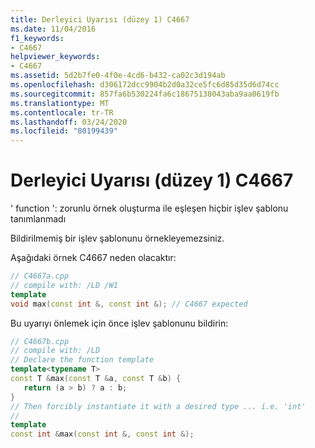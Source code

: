 ```yaml
---
title: Derleyici Uyarısı (düzey 1) C4667
ms.date: 11/04/2016
f1_keywords:
- C4667
helpviewer_keywords:
- C4667
ms.assetid: 5d2b7fe0-4f0e-4cd6-b432-ca02c3d194ab
ms.openlocfilehash: d306172dcc9904b2d0a32ce5fc6d85d35d6d74cc
ms.sourcegitcommit: 857fa6b530224fa6c18675138043aba9aa0619fb
ms.translationtype: MT
ms.contentlocale: tr-TR
ms.lasthandoff: 03/24/2020
ms.locfileid: "80199439"
---
```

# <a name="compiler-warning-level-1-c4667"></a>Derleyici Uyarısı (düzey 1) C4667

' function ': zorunlu örnek oluşturma ile eşleşen hiçbir işlev şablonu tanımlanmadı

Bildirilmemiş bir işlev şablonunu örnekleyemezsiniz.

Aşağıdaki örnek C4667 neden olacaktır:

```cpp
// C4667a.cpp
// compile with: /LD /W1
template
void max(const int &, const int &); // C4667 expected
```

Bu uyarıyı önlemek için önce işlev şablonunu bildirin:

```cpp
// C4667b.cpp
// compile with: /LD
// Declare the function template
template<typename T>
const T &max(const T &a, const T &b) {
   return (a > b) ? a : b;
}
// Then forcibly instantiate it with a desired type ... i.e. 'int'
//
template
const int &max(const int &, const int &);
```
